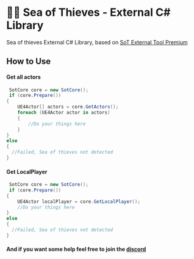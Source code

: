 
# 🏴‍☠️ Sea of Thieves - External C# Library
Sea of thieves External C# Library, based on [
SoT External Tool Premium](https://github.com/xTeJk/SoT_External_Tool_Premium)

## How to Use

#### Get all actors

```C#
 SotCore core = new SotCore();
 if (core.Prepare())
{
	UE4Actor[] actors = core.GetActors();
    foreach (UE4Actor actor in actors)
    {
		//Do your things here
    }
}
else
{
  //Failed, Sea of thieves not detected
}
```
#### Get LocalPlayer

```C#
 SotCore core = new SotCore();
 if (core.Prepare())
{
	UE4Actor localPlayer = core.GetLocalPlayer();
	//Do your things here
}
else
{
  //Failed, Sea of thieves not detected
}
```
#### And if you want some help feel free to join the [discord](https://discord.gg/KkBVKCFdzz)
